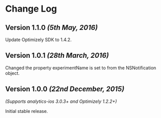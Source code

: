 Change Log
==========

Version 1.1.0 *(5th May, 2016)*
-------------------------------------------
Update Optimizely SDK to 1.4.2.

Version 1.0.1 *(28th March, 2016)*
-------------------------------------------
Changed the property experimentName is set to from the NSNotification object.

Version 1.0.0 *(22nd December, 2015)*
-------------------------------------------
*(Supports analytics-ios 3.0.3+ and Optimizely 1.2.2+)*

Initial stable release.
